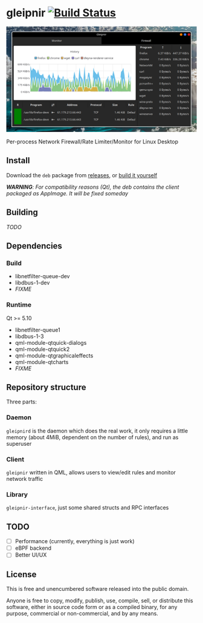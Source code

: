 # gleipnir [![Build Status](https://travis-ci.com/iovxw/gleipnir.svg?branch=master)](https://travis-ci.com/iovxw/gleipnir)

![screenshot](screenshot.png)

Per-process Network Firewall/Rate Limiter/Monitor for Linux Desktop

## Install

Download the `deb` package from [releases](https://github.com/iovxw/gleipnir/releases/latest), or [build it yourself](#building)

***WARNING**: For compatibility reasons (Qt), the deb contains the client packaged as AppImage. It will be fixed someday*

## Building

*TODO*

## Dependencies

### Build

 - libnetfilter-queue-dev
 - libdbus-1-dev
 - *FIXME*

### Runtime

Qt >= 5.10

 - libnetfilter-queue1
 - libdbus-1-3
 - qml-module-qtquick-dialogs
 - qml-module-qtquick2
 - qml-module-qtgraphicaleffects
 - qml-module-qtcharts
 - *FIXME*

## Repository structure

Three parts:

### Daemon

`gleipnird` is the daemon which does the real work, it only requires a little memory (about 4MiB, dependent on the number of rules), and run as superuser

### Client

`gleipnir` written in QML, allows users to view/edit rules and monitor network traffic

### Library

`gleipnir-interface`, just some shared structs and RPC interfaces

## TODO
 - [ ] Performance (currently, everything is just work)
 - [ ] eBPF backend
 - [ ] Better UI/UX

## License

This is free and unencumbered software released into the public domain.

Anyone is free to copy, modify, publish, use, compile, sell, or distribute this software, either in source code form or as a compiled binary, for any purpose, commercial or non-commercial, and by any means.
